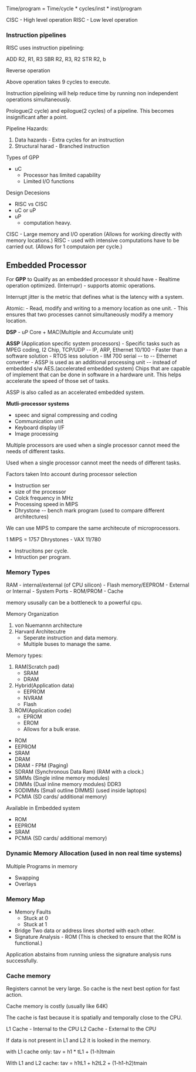Time/program = Time/cycle * cycles/inst * inst/program

CISC - High level operation
RISC - Low level operation


### Instruction pipelines

RISC uses instruction pipelining:

ADD R2, R1, R3
SBR R2, R3, R2
STR R2, b

Reverse operation

Above operation takes 9 cycles to execute.

Instruction pipelining will help reduce time by running non independent operations simultaneously.

Prologue(2 cycle) and epilogue(2 cycles) of a pipeline. This becomes insignificant after a point.

Pipeline Hazards:
1. Data hazards - Extra cycles for an instruction
2. Structural harad - Branched instruction

Types of GPP

- uC
    - Processor has limited capability
    - Limited I/O functions

Design Decesions

- RISC vs CISC
- uC or uP
- uP
    - computation heavy.

CISC - Large memory and I/O operation (Allows for working directly with memory locations.)
RISC - used with intensive computations have to be carried out. (Allows for 1 computaion per cycle.)

## Embedded Processor

For __GPP__ to Qualify as an embedded processor it should have
    - Realtime operation optimized. (Interrupr)
    - supports atomic operations.

Interrupt jitter is the metric that defines what is the latency with a system.

Atomic:
    - Read, modify and writing to a memory location as one unit.
    - This ensures that two processes cannot simultaneously modify a memory location.

__DSP__
    - uP Core + MAC(Multiple and Accumulate unit)

__ASSP__ (Application specific system processors)
    - Specific tasks such as MPEG coding, I2 Chip, TCP/UDP -- IP, ARP, Ethernet 10/100
    - Faster than a software solution
    - RTOS less solution
        - IIM 700 serial -- to -- Ethernet converter
    - ASSP is used as an additional processing unit -- instead of embedded s/w AES.(accelerated embedded system)
Chips that are capable of implement that can be done in software in a hardware unit.
This helps accelerate the speed of those set of tasks.

ASSP is also called as an accelerated embedded system.

__Mutli-processor systems__

- speec and signal compressing and coding
- Communication unit
- Keyboard display I/F
- Image processing

Multiple processors are used when a single processor cannot meed the needs of different tasks.

Used when a single processor cannot meet the needs of different tasks.

Factors taken Into account during processor selection

- Instruction ser
- size of the processor
- Colck frequency in MHz
- Processing speed in MIPS
- Dhrystone -- bench mark program (used to compare different architectures)

We can use MIPS to compare the same architecute of microprocessors.

1 MIPS = 1757 Dhrystones - VAX 11/780
 - Instrucitons per cycle.
 - Intruction per program.

### Memory Types

RAM
    - internal/external (of CPU silicon)
    - Flash memory/EEPROM
        - External or Internal
    - System Ports
    - ROM/PROM
    - Cache

memory ususally can be a bottleneck to a powerful cpu.

Memory Organization

1. von Nuemannn architecture
2. Harvard Architecutre
    - Seperate instruction and data memory.
    - Multiple buses to manage the same.

Memory types:
1. RAM(Scratch pad)
    - SRAM
    - DRAM
2. Hybrid(Application data)
    - EEPROM
    - NVRAM
    - Flash
3. ROM(Application code)
    - EPROM
    - EROM
    - Allows for a bulk erase.

 - ROM
 - EEPROM
 - SRAM
 - DRAM
 - DRAM - FPM (Paging)
 - SDRAM (Synchronous Data Ram) (RAM with a clock.)
 - SIMMs (Single inline memory modules)
 - DIMMs (Dual inline memory modules) DDR3
 - SODIMMs (Small outline DIMMS) (used inside laptops)
 - PCMIA (SD cards/ additional memory)


Available in Embedded system
 - ROM
 - EEPROM
 - SRAM
  - PCMIA (SD cards/ additional memory)

### Dynamic Memory Allocation (used in non real time systems)

Multiple Programs in memory
 - Swapping
 - Overlays

### Memory Map
- Memory Faults
    - Stuck at 0
    - Stuck at 1
- Bridge
    Two data or address lines shorted with each other.
- Signature Analysis - ROM (This is checked to ensure that the ROM is functional.)

Application abstains from running unless the signature analysis runs successfully.

### Cache memory

Registers cannot be very large. So cache is the next best option for fast action.

Cache memory is costly (usually like 64K)

The cache is fast because it is spatially and temporally close to the CPU.

L1 Cache - Internal to the CPU
L2 Cache - External to the CPU

If data is not present in L1 and L2 it is looked in the memory.


with L1 cache only:
tav = h1 * tL1 + (1-h)tmain

With L1 and L2 cache:
tav = h1tL1 + h2tL2 + (1-h1-h2)tmain